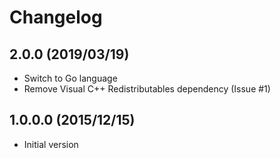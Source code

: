 # Changelog

## 2.0.0 (2019/03/19)

* Switch to Go language
* Remove Visual C++ Redistributables dependency (Issue #1)

## 1.0.0.0 (2015/12/15)

* Initial version
